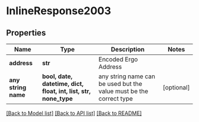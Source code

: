 # InlineResponse2003


## Properties
Name | Type | Description | Notes
------------ | ------------- | ------------- | -------------
**address** | **str** | Encoded Ergo Address | 
**any string name** | **bool, date, datetime, dict, float, int, list, str, none_type** | any string name can be used but the value must be the correct type | [optional]

[[Back to Model list]](../README.md#documentation-for-models) [[Back to API list]](../README.md#documentation-for-api-endpoints) [[Back to README]](../README.md)


